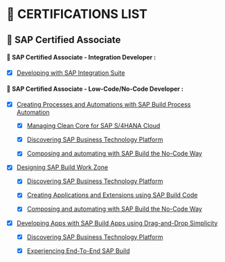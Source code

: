 # 🌸 CERTIFICATIONS LIST

## 🌸 SAP Certified Associate

#### 💮 SAP Certified Associate - Integration Developer :

- [x] [Developing with SAP Integration Suite](https://learning.sap.com/learning-journeys/developing-with-sap-integration-suite)

#### 💮 SAP Certified Associate - Low-Code/No-Code Developer :

- [x] [Creating Processes and Automations with SAP Build Process Automation](https://learning.sap.com/learning-journeys/create-processes-and-automations-with-sap-build-process-automation)

  - [x] [Managing Clean Core for SAP S/4HANA Cloud](https://learning.sap.com/learning-journeys/managing-clean-core-for-sap-s-4hana-cloud)

  - [x] [Discovering SAP Business Technology Platform](https://learning.sap.com/learning-journeys/discover-sap-business-technology-platform)

  - [x] [Composing and automating with SAP Build the No-Code Way](https://learning.sap.com/learning-journeys/compose-and-automate-with-sap-build-the-no-code-way)

- [x] [Designing SAP Build Work Zone](https://learning.sap.com/learning-journeys/designing-sap-build-work-zone)

  - [x] [Discovering SAP Business Technology Platform](https://learning.sap.com/learning-journeys/discover-sap-business-technology-platform)

  - [x] [Creating Applications and Extensions using SAP Build Code](https://learning.sap.com/learning-journeys/creating-applications-and-extensions-using-sap-build-code)

  - [x] [Composing and automating with SAP Build the No-Code Way](https://learning.sap.com/learning-journeys/compose-and-automate-with-sap-build-the-no-code-way)

- [x] [Developing Apps with SAP Build Apps using Drag-and-Drop Simplicity](https://learning.sap.com/learning-journeys/develop-apps-with-sap-build-apps-using-drag-and-drop-simplicity)

  - [x] [Discovering SAP Business Technology Platform](https://learning.sap.com/learning-journeys/discover-sap-business-technology-platform)

  - [x] [Experiencing End-To-End SAP Build](https://learning.sap.com/learning-journeys/experiencing-end-to-end-sap-build)
